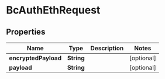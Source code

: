 
# BcAuthEthRequest

## Properties
Name | Type | Description | Notes
------------ | ------------- | ------------- | -------------
**encryptedPayload** | **String** |  |  [optional]
**payload** | **String** |  |  [optional]



